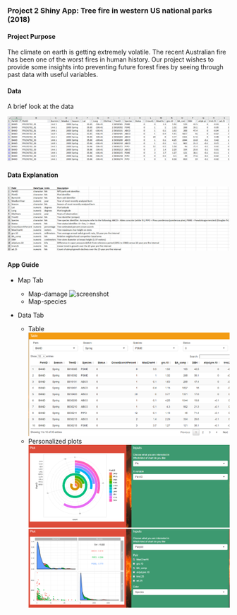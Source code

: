 ### Project 2 Shiny App: Tree fire in western US national parks (2018)

#### Project Purpose
The climate on earth is getting extremely volatile. The recent Australian fire has been one of the worst fires in human history. Our project wishes to provide some insights into preventing future forest fires by seeing through past data with useful variables. 

#### Data 
A brief look at the data

![screenshot](doc/figs/BriefData.PNG)

#### Data Explanation
![screenshot](doc/figs/DataExplanation.PNG)

#### App Guide
+ Map Tab
  + Map-damage
![screenshot](doc/figs/WesternFire.gif)
  + Map-species
    
+ Data Tab
  + Table
  ![screenshot](doc/figs/Personalizedreport.PNG)
  + Personalized plots
  ![screenshot](doc/figs/pieplot.PNG)
  ![screenshot](doc/figs/pairplot.PNG)

